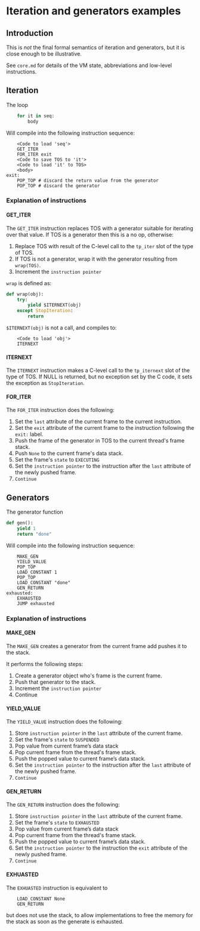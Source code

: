 # Iteration and generators examples

## Introduction

This is *not* the final formal semantics of iteration and generators, but it is close enough to be illustrative.

See `core.md` for details of the VM state, abbreviations and low-level instructions.

## Iteration

The loop

```python
    for it in seq:
        body
```

Will compile into the following instruction sequence:

```
    <Code to load 'seq'>
    GET_ITER
    FOR_ITER exit
    <Code to save TOS to 'it'>
    <Code to load 'it' to TOS>
    <body>
exit:
    POP_TOP # discard the return value from the generator
    POP_TOP # discard the generator
```

### Explanation of instructions

#### GET_ITER

The `GET_ITER` instruction replaces TOS with a generator suitable for iterating over that value.
If TOS is a generator then this is a no op, otherwise:

1. Replace TOS with result of the C-level call to the `tp_iter` slot of the type of TOS.
2. If TOS is not a generator, wrap it with the generator resulting from `wrap(TOS)`.
3. Increment the `instruction pointer`

`wrap` is defined as:

```python
def wrap(obj):
    try:
        yield $ITERNEXT(obj)
    except StopIteration:
        return
```

`$ITERNEXT(obj)` is not a call, and compiles to:

```
    <Code to load 'obj'>
    ITERNEXT
```

#### ITERNEXT

The `ITERNEXT` instruction makes a C-level call to the `tp_iternext` slot of the type of TOS. 
If NULL is returned, but no exception set by the C code, it sets the exception as `StopIteration`.

#### FOR_ITER

The `FOR_ITER` instruction does the following:

1. Set the `last` attribute of the current frame to the current instruction.
2. Set the `exit` attribute of the current frame to the instruction following the `exit:` label.
3. Push the frame of the generator in TOS to the current thread's frame stack.
4. Push `None` to the current frame's data stack.
5. Set the frame's `state` to `EXECUTING`
6. Set the `instruction pointer` to the instruction after the `last` attribute of the newly pushed frame.
3. `Continue`

## Generators

The generator function

```python
def gen():
    yield 1
    return "done"
```

Will compile into the following instruction sequence:

```
    MAKE_GEN
    YIELD_VALUE
    POP_TOP
    LOAD_CONSTANT 1
    POP_TOP
    LOAD_CONSTANT "done"
    GEN_RETURN
exhausted:
    EXHAUSTED
    JUMP exhausted
```

### Explanation of instructions

#### MAKE_GEN

The `MAKE_GEN` creates a generator from the current frame add pushes it to the stack.

It performs the following steps:

1. Create a generator object who's frame is the current frame.
2. Push that generator to the stack.
3. Increment the `instruction pointer`
4. Continue

#### YIELD_VALUE

The `YIELD_VALUE` instruction does the following:

1. Store `instruction pointer` in the `last` attribute of the current frame.
2. Set the frame's `state` to `SUSPENDED`
3. Pop value from current frame’s data stack
4. Pop current frame from the thread's frame stack.
5. Push the popped value to current frame’s data stack.
6. Set the `instruction pointer` to the instruction after the `last` attribute of the newly pushed frame.
7. `Continue`

#### GEN_RETURN

The `GEN_RETURN` instruction does the following:

1. Store `instruction pointer` in the `last` attribute of the current frame.
2. Set the frame's `state` to `EXHAUSTED`
3. Pop value from current frame’s data stack
4. Pop current frame from the thread's frame stack.
5. Push the popped value to current frame’s data stack.
6. Set the `instruction pointer` to the instruction the `exit` attribute of the newly pushed frame.
7. `Continue`

#### EXHUASTED

The `EXHUASTED` instruction is equivalent to 
```
    LOAD_CONSTANT None
    GEN_RETURN
```
but does not use the stack, to allow implementations to free the memory for the stack as soon as the generate is exhausted.







